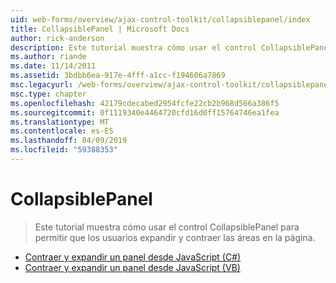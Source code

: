 ```yaml
---
uid: web-forms/overview/ajax-control-toolkit/collapsiblepanel/index
title: CollapsiblePanel | Microsoft Docs
author: rick-anderson
description: Este tutorial muestra cómo usar el control CollapsiblePanel para permitir que los usuarios expandir y contraer las áreas en la página.
ms.author: riande
ms.date: 11/14/2011
ms.assetid: 3bdbb6ea-917e-4fff-a1cc-f194606a7869
msc.legacyurl: /web-forms/overview/ajax-control-toolkit/collapsiblepanel
msc.type: chapter
ms.openlocfilehash: 42179cdecabed2954fcfe22cb2b968d566a386f5
ms.sourcegitcommit: 0f1119340e4464720cfd16d0ff15764746ea1fea
ms.translationtype: MT
ms.contentlocale: es-ES
ms.lasthandoff: 04/09/2019
ms.locfileid: "59388353"
---
```

# <a name="collapsiblepanel"></a>CollapsiblePanel

> Este tutorial muestra cómo usar el control CollapsiblePanel para permitir que los usuarios expandir y contraer las áreas en la página.


- [Contraer y expandir un panel desde JavaScript (C#)](collapsing-and-expanding-a-panel-from-javascript-cs.md)
- [Contraer y expandir un panel desde JavaScript (VB)](collapsing-and-expanding-a-panel-from-javascript-vb.md)
